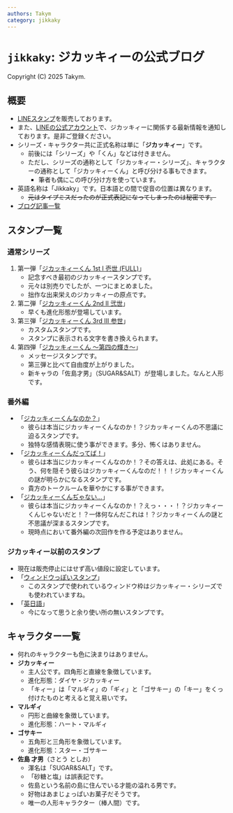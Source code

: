 ```yaml
---
authors: Takym
category: jikkaky
---
```

# `jikkaky`: ジカッキィーの公式ブログ
Copyright (C) 2025 Takym.

## 概要
* [LINEスタンプ](https://line.me/S/shop/sticker/author/197955/new?lang=ja&utm_source=gnsh_staut)を販売しております。
* また、[LINEの公式アカウント](https://lin.ee/5sJ1DQ9)で、ジカッキィーに関係する最新情報を通知しております。是非ご登録ください。
* シリーズ・キャラクター共に正式名称は単に「**ジカッキィー**」です。
	* 前後には「シリーズ」や「くん」などは付きません。
	* ただし、シリーズの通称として「ジカッキィー・シリーズ」、キャラクターの通称として「ジカッキィーくん」と呼び分ける事もできます。
		* 筆者も偶にこの呼び分け方を使っています。
* 英語名称は「Jikkaky」です。日本語との間で促音の位置は異なります。
	* ~~元はタイプミスだったのが正式表記になってしまったのは秘密です。~~
* [ブログ記事一覧](./postlist.md)
<!-- * [ウィキ表示](https://takym.github.io/wiki/jikkaky)
* [ウィキ編集](https://github.com/Takym/jikkaky/wiki) -->

## スタンプ一覧

### 通常シリーズ
1. 第一弾「[ジカッキィーくん 1st I 壱世 (FULL)](https://line.me/S/sticker/5163693)」
	* 記念すべき最初のジカッキィースタンプです。
	* 元々は別売りでしたが、一つにまとめました。
	* 拙作な出来栄えのジカッキィーの原点です。
2. 第二弾「[ジカッキィーくん 2nd II 弐世](https://line.me/S/sticker/8435796)」
	* 早くも進化形態が登場しています。
3. 第三弾「[ジカッキィーくん 3rd III 参世](https://line.me/S/sticker/20976487)」
	* カスタムスタンプです。
	* スタンプに表示される文字を書き換えられます。
4. 第四弾「[ジカッキィーくん ～第四の輝き～](https://line.me/S/sticker/30561911)」
	* メッセージスタンプです。
	* 第三弾と比べて自由度が上がりました。
	* 新キャラの「佐島才男」（SUGAR&SALT）が登場しました。なんと人形です。

### 番外編
* 「[ジカッキィーくんなのか？](https://line.me/S/sticker/20807245)」
	* 彼らは本当にジカッキィーくんなのか！？ジカッキィーくんの不思議に迫るスタンプです。
	* 独特な感情表現に使う事ができます。多分、怖くはありません。
* 「[ジカッキィーくんだってば！](https://line.me/S/sticker/21236644)」
	* 彼らは本当にジカッキィーくんなのか！？その答えは、此処にある。そう、何を隠そう彼らはジカッキィーくんなのだ！！！ジカッキィーくんの謎が明らかになるスタンプです。
	* 貴方のトークルームを華やかにする事ができます。
* 「[ジカッキィーくんぢゃない…](https://line.me/S/sticker/26513429)」
	* 彼らは本当にジカッキィーくんなのか！？えっ・・・！？ジカッキィーくんじゃないだと！？一体何なんだこれは！？ジカッキィーくんの謎と不思議が深まるスタンプです。
	* 現時点において番外編の次回作を作る予定はありません。

### ジカッキィー以前のスタンプ
* 現在は販売停止にはせず高い値段に設定しています。
* 「[ウィンドウっぽいスタンプ](https://line.me/S/sticker/1625881)」
	* このスタンプで使われているウィンドウ枠はジカッキィー・シリーズでも使われていますね。
* 「[英日語](https://line.me/S/sticker/1606948)」
	* 今になって思うと余り使い所の無いスタンプです。

## キャラクター一覧
* 何れのキャラクターも色に決まりはありません。
* **ジカッキィー**
	* 主人公です。四角形と直線を象徴しています。
	* 進化形態：ダイヤ・ジカッキィー
	* 「キィー」は「マルギィ」の「ギィ」と「ゴサキー」の「キー」をくっ付けたものと考えると覚え易いです。
* **マルギィ**
	* 円形と曲線を象徴しています。
	* 進化形態：ハート・マルギィ
* **ゴサキー**
	* 五角形と三角形を象徴しています。
	* 進化形態：スター・ゴサキー
* **佐島 才男**（さとう としお）
	* 渾名は「SUGAR&SALT」です。
	* 「砂糖と塩」は誤表記です。
	* 佐島という名前の島に住んでいる才能の溢れる男です。
	* 好物はあまじょっぱいお菓子だそうです。
	* 唯一の人形キャラクター（棒人間）です。
